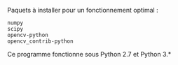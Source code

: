 Paquets à installer pour un fonctionnement optimal :

    numpy
    scipy
    opencv-python
    opencv_contrib-python

Ce programme fonctionne sous Python 2.7 et Python 3.*